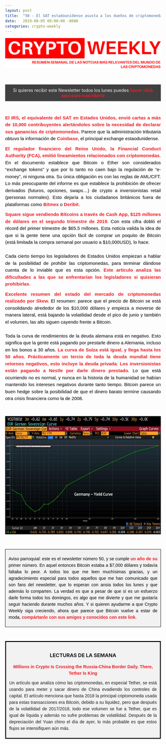 ```yaml
---
layout: post
title:  "50 - El SAT estadounidense asusta a los dueños de criptomonedas, el regulador del Reino Unido emite lineamientos sobre crypto y Square sigue vendiendo BTCs"
date:   2019-08-05 09:00:00 -0600
categories: crypto-weekly
---
```


![Banner](/../images/banner.png)

<div style="background: #404040; padding: 10px; margin-top: 50px; margin-bottom: 0px;">
<div style="text-align: center;">
 <div style="color: #F2F2F2;"><span style="font-size:14px">Si quieres recibir este Newsletter todos los lunes puedes  <a href="http://eepurl.com/dDi9ij" target="_blank" style="mso-line-height-rule: exactly;-ms-text-size-adjust: 100%;-webkit-text-size-adjust: 100%;color: #ED1B24;font-weight: bold;text-decoration: none;">hacer click aquí para suscribirte</a></span></div>
</div>
</div>

 <p dir="ltr" style="text-align: justify;margin: 10px 0;padding: 0;mso-line-height-rule: exactly;-ms-text-size-adjust: 100%;-webkit-text-size-adjust: 100%;color: #000000;font-family: Helvetica;font-size: 15px;line-height: 150%;">&nbsp;</p>

<p dir="ltr" style="text-align: justify;margin: 10px 0;padding: 0;mso-line-height-rule: exactly;-ms-text-size-adjust: 100%;-webkit-text-size-adjust: 100%;color: #000000;font-family: Helvetica;font-size: 15px;line-height: 150%;"><a href="https://www.theguardian.com/technology/2019/jul/27/irs-tax-cryptocurrency-bitcoin-income" style="mso-line-height-rule: exactly;-ms-text-size-adjust: 100%;-webkit-text-size-adjust: 100%;color: #ED1B24;font-weight: bold;text-decoration: none;">El IRS, el equivalente del SAT en Estados Unidos, envió cartas a más de 10,000 contribuyentes alertándolos sobre la necesidad de declarar sus ganancias de criptomonedas.</a> Parece que la administración tributaria obtuvo la información de <a href="https://www.coinbase.com/" style="mso-line-height-rule: exactly;-ms-text-size-adjust: 100%;-webkit-text-size-adjust: 100%;color: #ED1B24;font-weight: bold;text-decoration: none;">Coinbase</a>, el principal exchange estaodunidense.&nbsp;</p>

<p dir="ltr" style="text-align: justify;margin: 10px 0;padding: 0;mso-line-height-rule: exactly;-ms-text-size-adjust: 100%;-webkit-text-size-adjust: 100%;color: #000000;font-family: Helvetica;font-size: 15px;line-height: 150%;"><a href="http://coindesk.com/uk-financial-watchdog-issues-full-guidance-on-crypto-assets" style="mso-line-height-rule: exactly;-ms-text-size-adjust: 100%;-webkit-text-size-adjust: 100%;color: #ED1B24;font-weight: bold;text-decoration: none;">El regulador financiero del Reino Unido, la Financial Conduct Authority (FCA), emitió lineamientos relacionados con criptomonedas</a>. En el documento establece que Bitcoin o Ether son considerados “exchange tokens” y que por lo tanto no caen bajo la regulación de “e-money”, ni ninguna otra. Su única obligación es con las reglas de AML/CFT. Lo más preocupante del informe es que establece la prohibición de ofrecer derivados (futuros, opciones, swaps…) de crypto a inversionistas retail (personas normales). Esto dejaría a los ciudadanos británicos fuera de plataformas como <a href="https://www.bitmex.com/" style="mso-line-height-rule: exactly;-ms-text-size-adjust: 100%;-webkit-text-size-adjust: 100%;color: #ED1B24;font-weight: bold;text-decoration: none;">Bitmex</a> o <a href="https://www.deribit.com/" style="mso-line-height-rule: exactly;-ms-text-size-adjust: 100%;-webkit-text-size-adjust: 100%;color: #ED1B24;font-weight: bold;text-decoration: none;">Deribit</a>.</p>

<p dir="ltr" style="text-align: justify;margin: 10px 0;padding: 0;mso-line-height-rule: exactly;-ms-text-size-adjust: 100%;-webkit-text-size-adjust: 100%;color: #000000;font-family: Helvetica;font-size: 15px;line-height: 150%;"><a href="https://s21.q4cdn.com/114365585/files/doc_financials/2019/Q2/2019-Q2-Shareholder-Letter-Square.pdf" style="mso-line-height-rule: exactly;-ms-text-size-adjust: 100%;-webkit-text-size-adjust: 100%;color: #ED1B24;font-weight: bold;text-decoration: none;">Square sigue vendiendo Bitcoins a través de Cash App, $125 millones de dólares en el segundo trimestre de 2019</a>. Con esta cifra dobló el récord del primer trimestre de $65.5 millones. Esta noticia valida la idea de que si la gente tiene una opción fácil de comprar un poquito de Bitcoin (está limitada la compra semanal por usuario a $10,000USD), lo hace.&nbsp;<br>
<br>
Cada cierto tiempo los legisladores de Estados Unidos empiezan a hablar de la posibilidad de prohibir las criptomonedas, para terminar dándose cuenta de lo inviable que es esta opción. <a href="https://www.forbes.com/sites/ktorpey/2019/07/30/us-lawmakers-are-realizing-they-cant-ban-bitcoin/?utm_source=TWITTER&amp;utm_medium=social&amp;utm_term=Carrie%2F#2d8205e93e31" style="mso-line-height-rule: exactly;-ms-text-size-adjust: 100%;-webkit-text-size-adjust: 100%;color: #ED1B24;font-weight: bold;text-decoration: none;">Este artículo analiza las dificultades a las que se enfrentarían los legisladores si quisieran prohibirlas</a>.&nbsp;</p>

<p dir="ltr" style="text-align: justify;margin: 10px 0;padding: 0;mso-line-height-rule: exactly;-ms-text-size-adjust: 100%;-webkit-text-size-adjust: 100%;color: #000000;font-family: Helvetica;font-size: 15px;line-height: 150%;"><a href="https://twitter.com/skew_markets/status/1156921114574118912" style="mso-line-height-rule: exactly;-ms-text-size-adjust: 100%;-webkit-text-size-adjust: 100%;color: #ED1B24;font-weight: bold;text-decoration: none;">Excelente resumen del estado del mercado de criptomonedas realizado por Skew.</a> El resumen: parece que el precio de Bitcoin se está consolidando alrededor de los $10,000 dólares y empieza a moverse de manera lateral, está bajando la volatilidad desde el pico de junio y también el volumen, las alts siguen cayendo frente a Bitcoin.<br>
<br>
Toda la curva de rendimientos de la deuda alemana está en negativo. Esto significa que la gente está pagando por prestarle dinero a Alemania, incluso en los bonos a 30 años. <a href="https://twitter.com/jsblokland/status/1157021569417469952" style="mso-line-height-rule: exactly;-ms-text-size-adjust: 100%;-webkit-text-size-adjust: 100%;color: #ED1B24;font-weight: bold;text-decoration: none;">La curva de Suiza está igual, y llega hasta los 50 años</a>. <a href="https://www.reuters.com/article/worldline-bonds-negativeyield/worldline-debt-issue-takes-negative-yields-to-new-frontiers-idUSL8N24R25J" style="mso-line-height-rule: exactly;-ms-text-size-adjust: 100%;-webkit-text-size-adjust: 100%;color: #ED1B24;font-weight: bold;text-decoration: none;">Prácticamente un tercio de toda la deuda mundial tiene retornos negativos, esto incluye la deuda privada</a>: <a href="https://www.barrons.com/articles/yields-go-negative-on-corporate-bonds-not-just-government-debt-51562942845" style="mso-line-height-rule: exactly;-ms-text-size-adjust: 100%;-webkit-text-size-adjust: 100%;color: #ED1B24;font-weight: bold;text-decoration: none;">Los inversionistas están pagando a Nestle por darle dinero prestado</a>. Lo que está ocurriendo no es normal, y nunca en la historia de la humanidad se habían mantenido los intereses negativos durante tanto tiempo. Bitcoin parece un buen hedge sobre la posibilidad de que el dinero barato termine causando otra crisis financiera como la de 2008.</p>

<a style="padding: 5px"></a>

![Bloomberg](/../images/50.jpeg)

<a style="padding: 10px"></a>

<div style="border: 1px solid black;background: #F2F2F2; padding: 10px">
<div style="text-align: center;">
	<p dir="ltr" style="text-align: justify;color: #000000;font-family: Helvetica;font-size: 14px;font-weight: normal;margin: 10px 0;padding: 0;mso-line-height-rule: exactly;-ms-text-size-adjust: 100%;-webkit-text-size-adjust: 100%;line-height: 150%;">Aviso parroquial: este es el newsletter número 50, y se cumple <a href="https://mailchi.mp/808ccb837ae4/exponent-capital-newsletter" style="mso-line-height-rule: exactly;-ms-text-size-adjust: 100%;-webkit-text-size-adjust: 100%;color: #ED1B24;font-weight: bold;text-decoration: none;">un año de su</a> primer número. En aquel entonces Bitcoin estaba a $7,000 dólares y todavía faltaba lo peor. A todos los que me leen muchísimas gracias, y un agradecimiento especial para todos aquellos que me han comunicado que son fans del newsletter, que lo esperan con ansia todos los lunes y que además lo comparten. La verdad es que a pesar de que sí es un esfuerzo darle forma todos los domingos, es algo que me divierte y que me gustaría seguir haciendo durante muchos años. Y si quieren ayudarme a que Crypto Weekly siga creciendo, ahora que parece que Bitcoin vuelve a estar de moda, <a href="http://eepurl.com/dDi9ij" style="mso-line-height-rule: exactly;-ms-text-size-adjust: 100%;-webkit-text-size-adjust: 100%;color: #ED1B24;font-weight: bold;text-decoration: none;">compártanlo con sus amigos y conocidos con este link</a>.</p>
</div>
</div>

<a style="padding: 10px"></a>

<div style="border: 3px solid black;background: #F2F2F2; padding: 10px">
<div style="text-align: center;">
		<h3>LECTURAS DE LA SEMANA</h3>
</div>


<div>
<div style="text-align: center;">
<p dir="ltr" style="text-align: center;color: #F2F2F2;font-family: Helvetica;font-size: 14px;font-weight: normal;margin: 10px 0;padding: 0;mso-line-height-rule: exactly;-ms-text-size-adjust: 100%;-webkit-text-size-adjust: 100%;line-height: 150%;"><strong id="None"><a href="https://www.coindesk.com/tether-usdt-russia-china-importers" style="mso-line-height-rule: exactly;-ms-text-size-adjust: 100%;-webkit-text-size-adjust: 100%;color: #ED1B24;font-weight: bold;text-decoration: none;">Millions in Crypto Is Crossing the Russia-China Border Daily. There, Tether Is King</a></strong></p>

<p dir="ltr" style="text-align: justify;font-family: Helvetica;font-size: 14px;font-weight: normal;margin: 10px 0;padding: 0;mso-line-height-rule: exactly;-ms-text-size-adjust: 100%;-webkit-text-size-adjust: 100%;line-height: 150%;">Un artículo que analiza cómo las criptomonedas, en especial Tether, se está usando para meter y sacar dinero de China evadiendo los controles de capital. El artículo menciona que hasta 2018 la principal criptomoneda usada para estas transacciones era Bitcoin, debido a su liquidez, pero que después de la volatilidad de 2017/2018, todo ese volumen se fue a Tether, que es igual de líquida y además no sufre problemas de volatilidad. Después de la depreciación del Yuan chino el día de ayer, lo más probable es que estos flujos se intensifiquen aún más.</p>
</div>
</div>
</div>



[jekyll-docs]: https://jekyllrb.com/docs/home
[jekyll-gh]:   https://github.com/jekyll/jekyll
[jekyll-talk]: https://talk.jekyllrb.com/
